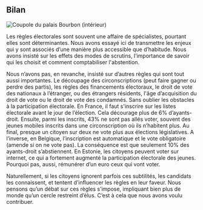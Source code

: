 ## Bilan

![Coupole du palais Bourbon (intérieur)](/coupole.jpg)

Les règles électorales sont souvent une affaire de spécialistes, pourtant elles sont déterminantes. Nous avons essayé ici de transmettre les enjeux qui y sont associés d’une manière plus accessible que d’habitude. Nous avons insisté sur les effets des modes de scrutins, l’importance de savoir qui les choisit et comment comptabiliser l'abstention.

Nous n’avons pas, en revanche, insisté sur d’autres règles qui sont tout aussi importantes. Le découpage des circonscriptions (peut faire gagner ou perdre des partis), les règles des financements électoraux, le droit de vote des nationaux à l’étranger, ou des étrangers résidents, l'âge d’acquisition du droit de vote ou le droit de vote des condamnés. Sans oublier les obstacles à la participation électorale. En France, il faut s'inscrire sur les listes électorale avant le jour de l’élection. Cela décourage plus de 6% d’ayants-droit.
Ensuite, parmi les inscrits, 43% ne sont pas allés voter, souvent des jeunes mobiles inscrits dans une circonscription où ils n’habitent plus. Au final, presque un citoyen sur deux ne vote plus aux élections législatives. A l’inverse, en Belgique, l’inscription est automatique et le vote obligatoire (amende si on ne vote pas). La conséquence est que seulement 10% des ayants-droit s’abstiennent. En Estonie, les citoyens peuvent voter sur internet, ce qui a fortement augmenté la participation électorale des jeunes. Pourquoi pas, aussi, rémunérer d’un euro ceux qui vont voter.

Naturellement, si les citoyens ignorent parfois ces subtilités, les candidats les connaissent, et tentent d’influencer les règles en leur faveur. Nous pensons qu’un débat sur ces règles s’impose, impliquant bien plus de monde qu’un cercle restreint d’élus. C’est à cela que nous avons voulu contribuer.  
